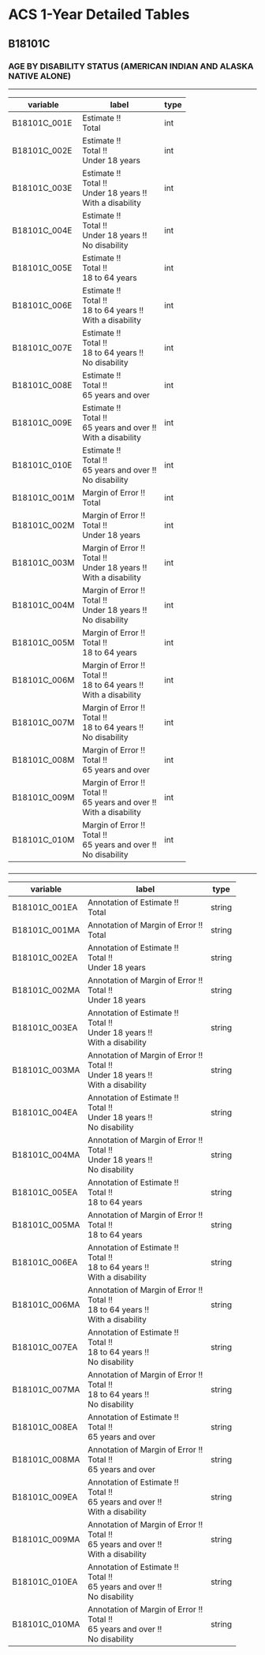 # ACS 1-Year Detailed Tables

## B18101C

### AGE BY DISABILITY STATUS (AMERICAN INDIAN AND ALASKA NATIVE ALONE)

___

| variable | label | type |
| ----- | ----- | ----- |
| B18101C_001E | Estimate !!<br>Total | int |
| B18101C_002E | Estimate !!<br>Total !!<br>Under 18 years | int |
| B18101C_003E | Estimate !!<br>Total !!<br>Under 18 years !!<br>With a disability | int |
| B18101C_004E | Estimate !!<br>Total !!<br>Under 18 years !!<br>No disability | int |
| B18101C_005E | Estimate !!<br>Total !!<br>18 to 64 years | int |
| B18101C_006E | Estimate !!<br>Total !!<br>18 to 64 years !!<br>With a disability | int |
| B18101C_007E | Estimate !!<br>Total !!<br>18 to 64 years !!<br>No disability | int |
| B18101C_008E | Estimate !!<br>Total !!<br>65 years and over | int |
| B18101C_009E | Estimate !!<br>Total !!<br>65 years and over !!<br>With a disability | int |
| B18101C_010E | Estimate !!<br>Total !!<br>65 years and over !!<br>No disability | int |
| B18101C_001M | Margin of Error !!<br>Total | int |
| B18101C_002M | Margin of Error !!<br>Total !!<br>Under 18 years | int |
| B18101C_003M | Margin of Error !!<br>Total !!<br>Under 18 years !!<br>With a disability | int |
| B18101C_004M | Margin of Error !!<br>Total !!<br>Under 18 years !!<br>No disability | int |
| B18101C_005M | Margin of Error !!<br>Total !!<br>18 to 64 years | int |
| B18101C_006M | Margin of Error !!<br>Total !!<br>18 to 64 years !!<br>With a disability | int |
| B18101C_007M | Margin of Error !!<br>Total !!<br>18 to 64 years !!<br>No disability | int |
| B18101C_008M | Margin of Error !!<br>Total !!<br>65 years and over | int |
| B18101C_009M | Margin of Error !!<br>Total !!<br>65 years and over !!<br>With a disability | int |
| B18101C_010M | Margin of Error !!<br>Total !!<br>65 years and over !!<br>No disability | int |
### 

___

| variable | label | type |
| ----- | ----- | ----- |
| B18101C_001EA | Annotation of Estimate !!<br>Total | string |
| B18101C_001MA | Annotation of Margin of Error !!<br>Total | string |
| B18101C_002EA | Annotation of Estimate !!<br>Total !!<br>Under 18 years | string |
| B18101C_002MA | Annotation of Margin of Error !!<br>Total !!<br>Under 18 years | string |
| B18101C_003EA | Annotation of Estimate !!<br>Total !!<br>Under 18 years !!<br>With a disability | string |
| B18101C_003MA | Annotation of Margin of Error !!<br>Total !!<br>Under 18 years !!<br>With a disability | string |
| B18101C_004EA | Annotation of Estimate !!<br>Total !!<br>Under 18 years !!<br>No disability | string |
| B18101C_004MA | Annotation of Margin of Error !!<br>Total !!<br>Under 18 years !!<br>No disability | string |
| B18101C_005EA | Annotation of Estimate !!<br>Total !!<br>18 to 64 years | string |
| B18101C_005MA | Annotation of Margin of Error !!<br>Total !!<br>18 to 64 years | string |
| B18101C_006EA | Annotation of Estimate !!<br>Total !!<br>18 to 64 years !!<br>With a disability | string |
| B18101C_006MA | Annotation of Margin of Error !!<br>Total !!<br>18 to 64 years !!<br>With a disability | string |
| B18101C_007EA | Annotation of Estimate !!<br>Total !!<br>18 to 64 years !!<br>No disability | string |
| B18101C_007MA | Annotation of Margin of Error !!<br>Total !!<br>18 to 64 years !!<br>No disability | string |
| B18101C_008EA | Annotation of Estimate !!<br>Total !!<br>65 years and over | string |
| B18101C_008MA | Annotation of Margin of Error !!<br>Total !!<br>65 years and over | string |
| B18101C_009EA | Annotation of Estimate !!<br>Total !!<br>65 years and over !!<br>With a disability | string |
| B18101C_009MA | Annotation of Margin of Error !!<br>Total !!<br>65 years and over !!<br>With a disability | string |
| B18101C_010EA | Annotation of Estimate !!<br>Total !!<br>65 years and over !!<br>No disability | string |
| B18101C_010MA | Annotation of Margin of Error !!<br>Total !!<br>65 years and over !!<br>No disability | string |

